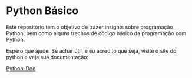 # Python Básico

Este repositório tem o objetivo de trazer insights sobre programação Python, bem como alguns trechos de código básico da programação com Python.

Espero que ajude.
Se achar útil, e eu acredito que seja, visite o site do python e veja sua documentação:

[Python-Doc]("https://www.python.org/doc/")